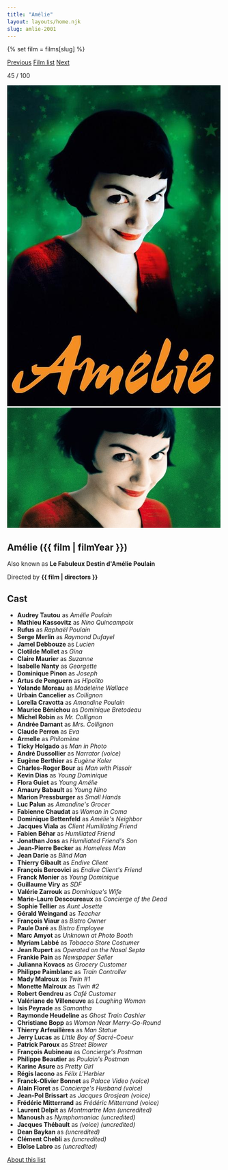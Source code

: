 ```yaml
---
title: "Amélie"
layout: layouts/home.njk
slug: amlie-2001
---
```


{% set film = films[slug] %}

<nav class="films">
  <a class="prev" href="../billy-elliot-2000">Previous</a>
  <a href="../">Film list</a>
  <a class="next" href="../black-hawk-down-2001">Next</a>
</nav>

<p>45 / 100</p>

<article class="film">
  <div class="backdrop-and-poster">
    <img class="poster" src="../films/posters/amlie-2001.jpg" alt="">
    <img class="backdrop" src="../films/backdrops/amlie-2001.jpg" alt="">
  </div>

  <h1>Amélie ({{ film | filmYear }})</h1>

  <p>Also known as <strong>Le Fabuleux Destin d'Amélie Poulain</strong></p>

  <p class="director">
    Directed by <strong>{{ film | directors }}</strong>
  </p>


  <h2>
    Cast
  </h2>
  <ul>
            <li><strong>Audrey Tautou</strong> as <em>Amélie Poulain</em></li>
        <li><strong>Mathieu Kassovitz</strong> as <em>Nino Quincampoix</em></li>
        <li><strong>Rufus</strong> as <em>Raphaël Poulain</em></li>
        <li><strong>Serge Merlin</strong> as <em>Raymond Dufayel</em></li>
        <li><strong>Jamel Debbouze</strong> as <em>Lucien</em></li>
        <li><strong>Clotilde Mollet</strong> as <em>Gina</em></li>
        <li><strong>Claire Maurier</strong> as <em>Suzanne</em></li>
        <li><strong>Isabelle Nanty</strong> as <em>Georgette</em></li>
        <li><strong>Dominique Pinon</strong> as <em>Joseph</em></li>
        <li><strong>Artus de Penguern</strong> as <em>Hipolito</em></li>
        <li><strong>Yolande Moreau</strong> as <em>Madeleine Wallace</em></li>
        <li><strong>Urbain Cancelier</strong> as <em>Collignon</em></li>
        <li><strong>Lorella Cravotta</strong> as <em>Amandine Poulain</em></li>
        <li><strong>Maurice Bénichou</strong> as <em>Dominique Bretodeau</em></li>
        <li><strong>Michel Robin</strong> as <em>Mr. Collignon</em></li>
        <li><strong>Andrée Damant</strong> as <em>Mrs. Collignon</em></li>
        <li><strong>Claude Perron</strong> as <em>Eva</em></li>
        <li><strong>Armelle</strong> as <em>Philomène</em></li>
        <li><strong>Ticky Holgado</strong> as <em>Man in Photo</em></li>
        <li><strong>André Dussollier</strong> as <em>Narrator (voice)</em></li>
        <li><strong>Eugène Berthier</strong> as <em>Eugène Koler</em></li>
        <li><strong>Charles-Roger Bour</strong> as <em>Man with Pissoir</em></li>
        <li><strong>Kevin Dias</strong> as <em>Young Dominique</em></li>
        <li><strong>Flora Guiet</strong> as <em>Young Amélie</em></li>
        <li><strong>Amaury Babault</strong> as <em>Young Nino</em></li>
        <li><strong>Marion Pressburger</strong> as <em>Small Hands</em></li>
        <li><strong>Luc Palun</strong> as <em>Amandine's Grocer</em></li>
        <li><strong>Fabienne Chaudat</strong> as <em>Woman in Coma</em></li>
        <li><strong>Dominique Bettenfeld</strong> as <em>Amélie's Neighbor</em></li>
        <li><strong>Jacques Viala</strong> as <em>Client Humiliating Friend</em></li>
        <li><strong>Fabien Béhar</strong> as <em>Humiliated Friend</em></li>
        <li><strong>Jonathan Joss</strong> as <em>Humiliated Friend's Son</em></li>
        <li><strong>Jean-Pierre Becker</strong> as <em>Homeless Man</em></li>
        <li><strong>Jean Darie</strong> as <em>Blind Man</em></li>
        <li><strong>Thierry Gibault</strong> as <em>Endive Client</em></li>
        <li><strong>François Bercovici</strong> as <em>Endive Client's Friend</em></li>
        <li><strong>Franck Monier</strong> as <em>Young Dominique</em></li>
        <li><strong>Guillaume Viry</strong> as <em>SDF</em></li>
        <li><strong>Valérie Zarrouk</strong> as <em>Dominique's Wife</em></li>
        <li><strong>Marie-Laure Descoureaux</strong> as <em>Concierge of the Dead</em></li>
        <li><strong>Sophie Tellier</strong> as <em>Aunt Josette</em></li>
        <li><strong>Gérald Weingand</strong> as <em>Teacher</em></li>
        <li><strong>François Viaur</strong> as <em>Bistro Owner</em></li>
        <li><strong>Paule Daré</strong> as <em>Bistro Employee</em></li>
        <li><strong>Marc Amyot</strong> as <em>Unknown at Photo Booth</em></li>
        <li><strong>Myriam Labbé</strong> as <em>Tobacco Store Costumer</em></li>
        <li><strong>Jean Rupert</strong> as <em>Operated on the Nasal Septa</em></li>
        <li><strong>Frankie Pain</strong> as <em>Newspaper Seller</em></li>
        <li><strong>Julianna Kovacs</strong> as <em>Grocery Customer</em></li>
        <li><strong>Philippe Paimblanc</strong> as <em>Train Controller</em></li>
        <li><strong>Mady Malroux</strong> as <em>Twin #1</em></li>
        <li><strong>Monette Malroux</strong> as <em>Twin #2</em></li>
        <li><strong>Robert Gendreu</strong> as <em>Café Customer</em></li>
        <li><strong>Valériane de Villeneuve</strong> as <em>Laughing Woman</em></li>
        <li><strong>Isis Peyrade</strong> as <em>Samantha</em></li>
        <li><strong>Raymonde Heudeline</strong> as <em>Ghost Train Cashier</em></li>
        <li><strong>Christiane Bopp</strong> as <em>Woman Near Merry-Go-Round</em></li>
        <li><strong>Thierry Arfeuillères</strong> as <em>Man Statue</em></li>
        <li><strong>Jerry Lucas</strong> as <em>Little Boy of Sacré-Coeur</em></li>
        <li><strong>Patrick Paroux</strong> as <em>Street Blower</em></li>
        <li><strong>François Aubineau</strong> as <em>Concierge's Postman</em></li>
        <li><strong>Philippe Beautier</strong> as <em>Poulain's Postman</em></li>
        <li><strong>Karine Asure</strong> as <em>Pretty Girl</em></li>
        <li><strong>Régis Iacono</strong> as <em>Félix L'Herbier</em></li>
        <li><strong>Franck-Olivier Bonnet</strong> as <em>Palace Video (voice)</em></li>
        <li><strong>Alain Floret</strong> as <em>Concierge's Husband (voice)</em></li>
        <li><strong>Jean-Pol Brissart</strong> as <em>Jacques Grosjean (voice)</em></li>
        <li><strong>Frédéric Mitterrand</strong> as <em>Frédéric Mitterrand (voice)</em></li>
        <li><strong>Laurent Delpit</strong> as <em>Montmartre Man (uncredited)</em></li>
        <li><strong>Manoush</strong> as <em>Nymphomaniac (uncredited)</em></li>
        <li><strong>Jacques Thébault</strong> as <em>(voice) (uncredited)</em></li>
        <li><strong>Dean Baykan</strong> as <em>(uncredited)</em></li>
        <li><strong>Clément Chebli</strong> as <em>(uncredited)</em></li>
        <li><strong>Eloïse Labro</strong> as <em>(uncredited)</em></li>
  </ul>
</article>
<footer>
  <a href="../about">About this list</a>
</footer>
